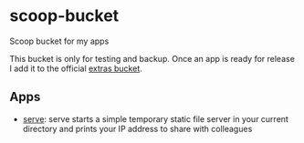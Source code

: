 scoop-bucket
============

Scoop bucket for my apps

This bucket is only for testing and backup. Once an app is ready for release I add it to the official [extras bucket](https://github.com/lukesampson/scoop-extras).

Apps
----

- [serve](https://github.com/philippgille/serve): serve starts a simple temporary static file server in your current directory and prints your IP address to share with colleagues
